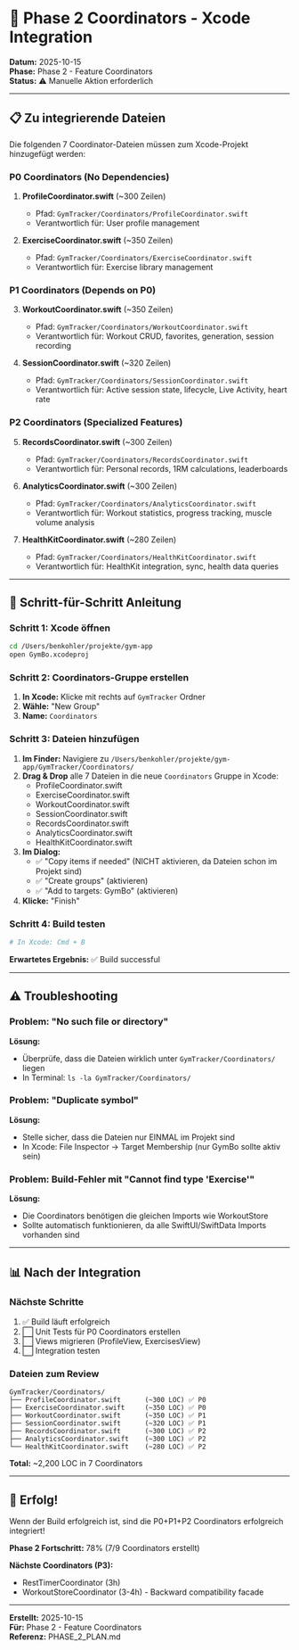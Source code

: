# 🔧 Phase 2 Coordinators - Xcode Integration

**Datum:** 2025-10-15  
**Phase:** Phase 2 - Feature Coordinators  
**Status:** ⚠️ Manuelle Aktion erforderlich

---

## 📋 Zu integrierende Dateien

Die folgenden 7 Coordinator-Dateien müssen zum Xcode-Projekt hinzugefügt werden:

### P0 Coordinators (No Dependencies)
1. **ProfileCoordinator.swift** (~300 Zeilen)
   - Pfad: `GymTracker/Coordinators/ProfileCoordinator.swift`
   - Verantwortlich für: User profile management
   
2. **ExerciseCoordinator.swift** (~350 Zeilen)
   - Pfad: `GymTracker/Coordinators/ExerciseCoordinator.swift`
   - Verantwortlich für: Exercise library management

### P1 Coordinators (Depends on P0)
3. **WorkoutCoordinator.swift** (~350 Zeilen)
   - Pfad: `GymTracker/Coordinators/WorkoutCoordinator.swift`
   - Verantwortlich für: Workout CRUD, favorites, generation, session recording
   
4. **SessionCoordinator.swift** (~320 Zeilen)
   - Pfad: `GymTracker/Coordinators/SessionCoordinator.swift`
   - Verantwortlich für: Active session state, lifecycle, Live Activity, heart rate

### P2 Coordinators (Specialized Features)
5. **RecordsCoordinator.swift** (~300 Zeilen)
   - Pfad: `GymTracker/Coordinators/RecordsCoordinator.swift`
   - Verantwortlich für: Personal records, 1RM calculations, leaderboards
   
6. **AnalyticsCoordinator.swift** (~300 Zeilen)
   - Pfad: `GymTracker/Coordinators/AnalyticsCoordinator.swift`
   - Verantwortlich für: Workout statistics, progress tracking, muscle volume analysis
   
7. **HealthKitCoordinator.swift** (~280 Zeilen)
   - Pfad: `GymTracker/Coordinators/HealthKitCoordinator.swift`
   - Verantwortlich für: HealthKit integration, sync, health data queries

---

## 🎯 Schritt-für-Schritt Anleitung

### Schritt 1: Xcode öffnen
```bash
cd /Users/benkohler/projekte/gym-app
open GymBo.xcodeproj
```

### Schritt 2: Coordinators-Gruppe erstellen

1. **In Xcode:** Klicke mit rechts auf `GymTracker` Ordner
2. **Wähle:** "New Group"
3. **Name:** `Coordinators`

### Schritt 3: Dateien hinzufügen

1. **Im Finder:** Navigiere zu `/Users/benkohler/projekte/gym-app/GymTracker/Coordinators/`
2. **Drag & Drop** alle 7 Dateien in die neue `Coordinators` Gruppe in Xcode:
   - ProfileCoordinator.swift
   - ExerciseCoordinator.swift
   - WorkoutCoordinator.swift
   - SessionCoordinator.swift
   - RecordsCoordinator.swift
   - AnalyticsCoordinator.swift
   - HealthKitCoordinator.swift
3. **Im Dialog:**
   - ✅ "Copy items if needed" (NICHT aktivieren, da Dateien schon im Projekt sind)
   - ✅ "Create groups" (aktivieren)
   - ✅ "Add to targets: GymBo" (aktivieren)
4. **Klicke:** "Finish"

### Schritt 4: Build testen

```bash
# In Xcode: Cmd + B
```

**Erwartetes Ergebnis:** ✅ Build successful

---

## ⚠️ Troubleshooting

### Problem: "No such file or directory"
**Lösung:** 
- Überprüfe, dass die Dateien wirklich unter `GymTracker/Coordinators/` liegen
- In Terminal: `ls -la GymTracker/Coordinators/`

### Problem: "Duplicate symbol"
**Lösung:** 
- Stelle sicher, dass die Dateien nur EINMAL im Projekt sind
- In Xcode: File Inspector → Target Membership (nur GymBo sollte aktiv sein)

### Problem: Build-Fehler mit "Cannot find type 'Exercise'"
**Lösung:**
- Die Coordinators benötigen die gleichen Imports wie WorkoutStore
- Sollte automatisch funktionieren, da alle SwiftUI/SwiftData Imports vorhanden sind

---

## 📊 Nach der Integration

### Nächste Schritte

1. ✅ Build läuft erfolgreich
2. ⬜ Unit Tests für P0 Coordinators erstellen
3. ⬜ Views migrieren (ProfileView, ExercisesView)
4. ⬜ Integration testen

### Dateien zum Review

```
GymTracker/Coordinators/
├── ProfileCoordinator.swift      (~300 LOC) ✅ P0
├── ExerciseCoordinator.swift     (~350 LOC) ✅ P0
├── WorkoutCoordinator.swift      (~350 LOC) ✅ P1
├── SessionCoordinator.swift      (~320 LOC) ✅ P1
├── RecordsCoordinator.swift      (~300 LOC) ✅ P2
├── AnalyticsCoordinator.swift    (~300 LOC) ✅ P2
└── HealthKitCoordinator.swift    (~280 LOC) ✅ P2
```

**Total:** ~2,200 LOC in 7 Coordinators

---

## 🎉 Erfolg!

Wenn der Build erfolgreich ist, sind die P0+P1+P2 Coordinators erfolgreich integriert!

**Phase 2 Fortschritt:** 78% (7/9 Coordinators erstellt)

**Nächste Coordinators (P3):**
- RestTimerCoordinator (3h)
- WorkoutStoreCoordinator (3-4h) - Backward compatibility facade

---

**Erstellt:** 2025-10-15  
**Für:** Phase 2 - Feature Coordinators  
**Referenz:** PHASE_2_PLAN.md
